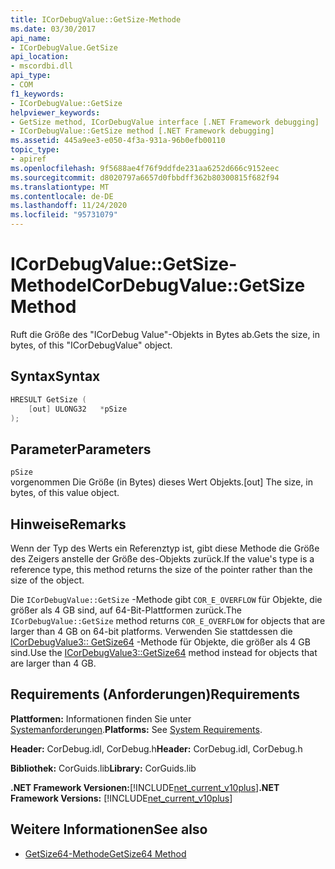 ```yaml
---
title: ICorDebugValue::GetSize-Methode
ms.date: 03/30/2017
api_name:
- ICorDebugValue.GetSize
api_location:
- mscordbi.dll
api_type:
- COM
f1_keywords:
- ICorDebugValue::GetSize
helpviewer_keywords:
- GetSize method, ICorDebugValue interface [.NET Framework debugging]
- ICorDebugValue::GetSize method [.NET Framework debugging]
ms.assetid: 445a9ee3-e050-4f3a-931a-96b0efb00110
topic_type:
- apiref
ms.openlocfilehash: 9f5688ae4f76f9ddfde231aa6252d666c9152eec
ms.sourcegitcommit: d8020797a6657d0fbbdff362b80300815f682f94
ms.translationtype: MT
ms.contentlocale: de-DE
ms.lasthandoff: 11/24/2020
ms.locfileid: "95731079"
---
```

# <a name="icordebugvaluegetsize-method"></a><span data-ttu-id="b6010-102">ICorDebugValue::GetSize-Methode</span><span class="sxs-lookup"><span data-stu-id="b6010-102">ICorDebugValue::GetSize Method</span></span>

<span data-ttu-id="b6010-103">Ruft die Größe des "ICorDebug Value"-Objekts in Bytes ab.</span><span class="sxs-lookup"><span data-stu-id="b6010-103">Gets the size, in bytes, of this "ICorDebugValue" object.</span></span>  
  
## <a name="syntax"></a><span data-ttu-id="b6010-104">Syntax</span><span class="sxs-lookup"><span data-stu-id="b6010-104">Syntax</span></span>  
  
```cpp  
HRESULT GetSize (  
    [out] ULONG32   *pSize  
);  
```  
  
## <a name="parameters"></a><span data-ttu-id="b6010-105">Parameter</span><span class="sxs-lookup"><span data-stu-id="b6010-105">Parameters</span></span>  

 `pSize`  
 <span data-ttu-id="b6010-106">vorgenommen Die Größe (in Bytes) dieses Wert Objekts.</span><span class="sxs-lookup"><span data-stu-id="b6010-106">[out] The size, in bytes, of this value object.</span></span>  
  
## <a name="remarks"></a><span data-ttu-id="b6010-107">Hinweise</span><span class="sxs-lookup"><span data-stu-id="b6010-107">Remarks</span></span>  

 <span data-ttu-id="b6010-108">Wenn der Typ des Werts ein Referenztyp ist, gibt diese Methode die Größe des Zeigers anstelle der Größe des-Objekts zurück.</span><span class="sxs-lookup"><span data-stu-id="b6010-108">If the value's type is a reference type, this method returns the size of the pointer rather than the size of the object.</span></span>  
  
 <span data-ttu-id="b6010-109">Die `ICorDebugValue::GetSize` -Methode gibt `COR_E_OVERFLOW` für Objekte, die größer als 4 GB sind, auf 64-Bit-Plattformen zurück.</span><span class="sxs-lookup"><span data-stu-id="b6010-109">The `ICorDebugValue::GetSize` method returns `COR_E_OVERFLOW` for objects that are larger than 4 GB on 64-bit platforms.</span></span> <span data-ttu-id="b6010-110">Verwenden Sie stattdessen die [ICorDebugValue3:: GetSize64](icordebugvalue3-getsize64-method.md) -Methode für Objekte, die größer als 4 GB sind.</span><span class="sxs-lookup"><span data-stu-id="b6010-110">Use the [ICorDebugValue3::GetSize64](icordebugvalue3-getsize64-method.md) method instead for objects that are larger than 4 GB.</span></span>  
  
## <a name="requirements"></a><span data-ttu-id="b6010-111">Requirements (Anforderungen)</span><span class="sxs-lookup"><span data-stu-id="b6010-111">Requirements</span></span>  

 <span data-ttu-id="b6010-112">**Plattformen:** Informationen finden Sie unter [Systemanforderungen](../../get-started/system-requirements.md).</span><span class="sxs-lookup"><span data-stu-id="b6010-112">**Platforms:** See [System Requirements](../../get-started/system-requirements.md).</span></span>  
  
 <span data-ttu-id="b6010-113">**Header:** CorDebug.idl, CorDebug.h</span><span class="sxs-lookup"><span data-stu-id="b6010-113">**Header:** CorDebug.idl, CorDebug.h</span></span>  
  
 <span data-ttu-id="b6010-114">**Bibliothek:** CorGuids.lib</span><span class="sxs-lookup"><span data-stu-id="b6010-114">**Library:** CorGuids.lib</span></span>  
  
 <span data-ttu-id="b6010-115">**.NET Framework Versionen:**[!INCLUDE[net_current_v10plus](../../../../includes/net-current-v10plus-md.md)]</span><span class="sxs-lookup"><span data-stu-id="b6010-115">**.NET Framework Versions:** [!INCLUDE[net_current_v10plus](../../../../includes/net-current-v10plus-md.md)]</span></span>  
  
## <a name="see-also"></a><span data-ttu-id="b6010-116">Weitere Informationen</span><span class="sxs-lookup"><span data-stu-id="b6010-116">See also</span></span>

- [<span data-ttu-id="b6010-117">GetSize64-Methode</span><span class="sxs-lookup"><span data-stu-id="b6010-117">GetSize64 Method</span></span>](icordebugvalue3-getsize64-method.md)
